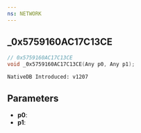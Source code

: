 ```yaml
---
ns: NETWORK
---
```

## _0x5759160AC17C13CE

```c
// 0x5759160AC17C13CE
void _0x5759160AC17C13CE(Any p0, Any p1);
```

```
NativeDB Introduced: v1207
```

## Parameters
* **p0**:
* **p1**:
